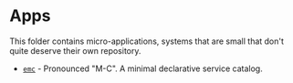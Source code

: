 # Apps

This folder contains micro-applications, systems that are small that don't quite deserve their own repository.

- [`emc`](emc) - Pronounced "M-C". A minimal declarative service catalog.

